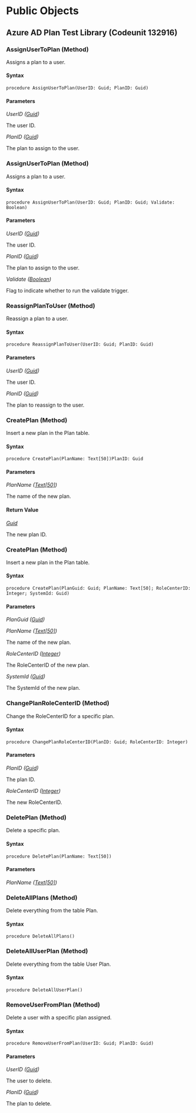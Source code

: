 # Public Objects
## Azure AD Plan Test Library (Codeunit 132916)
### AssignUserToPlan (Method) <a name="AssignUserToPlan"></a> 

 Assigns a plan to a user. 
 

#### Syntax
```
procedure AssignUserToPlan(UserID: Guid; PlanID: Guid)
```
#### Parameters
*UserID ([Guid](https://go.microsoft.com/fwlink/?linkid=2210122))* 

The user ID.

*PlanID ([Guid](https://go.microsoft.com/fwlink/?linkid=2210122))* 

The plan to assign to the user.

### AssignUserToPlan (Method) <a name="AssignUserToPlan"></a> 

 Assigns a plan to a user.
 

#### Syntax
```
procedure AssignUserToPlan(UserID: Guid; PlanID: Guid; Validate: Boolean)
```
#### Parameters
*UserID ([Guid](https://go.microsoft.com/fwlink/?linkid=2210122))* 

The user ID.

*PlanID ([Guid](https://go.microsoft.com/fwlink/?linkid=2210122))* 

The plan to assign to the user.

*Validate ([Boolean](https://go.microsoft.com/fwlink/?linkid=2209954))* 

Flag to indicate whether to run the validate trigger.

### ReassignPlanToUser (Method) <a name="ReassignPlanToUser"></a> 

 Reassign a plan to a user. 
 

#### Syntax
```
procedure ReassignPlanToUser(UserID: Guid; PlanID: Guid)
```
#### Parameters
*UserID ([Guid](https://go.microsoft.com/fwlink/?linkid=2210122))* 

The user ID.

*PlanID ([Guid](https://go.microsoft.com/fwlink/?linkid=2210122))* 

The plan to reassign to the user.

### CreatePlan (Method) <a name="CreatePlan"></a> 

 Insert a new plan in the Plan table.
 

#### Syntax
```
procedure CreatePlan(PlanName: Text[50])PlanID: Guid
```
#### Parameters
*PlanName ([Text[50]](https://go.microsoft.com/fwlink/?linkid=2210031))* 

The name of the new plan.

#### Return Value
*[Guid](https://go.microsoft.com/fwlink/?linkid=2210122)*

The new plan ID.
### CreatePlan (Method) <a name="CreatePlan"></a> 

 Insert a new plan in the Plan table.
 

#### Syntax
```
procedure CreatePlan(PlanGuid: Guid; PlanName: Text[50]; RoleCenterID: Integer; SystemId: Guid)
```
#### Parameters
*PlanGuid ([Guid](https://go.microsoft.com/fwlink/?linkid=2210122))* 



*PlanName ([Text[50]](https://go.microsoft.com/fwlink/?linkid=2210031))* 

The name of the new plan.

*RoleCenterID ([Integer](https://go.microsoft.com/fwlink/?linkid=2209956))* 

The RoleCenterID of the new plan.

*SystemId ([Guid](https://go.microsoft.com/fwlink/?linkid=2210122))* 

The SystemId of the new plan.

### ChangePlanRoleCenterID (Method) <a name="ChangePlanRoleCenterID"></a> 

 Change the RoleCenterID for a specific plan.
 

#### Syntax
```
procedure ChangePlanRoleCenterID(PlanID: Guid; RoleCenterID: Integer)
```
#### Parameters
*PlanID ([Guid](https://go.microsoft.com/fwlink/?linkid=2210122))* 

The plan ID.

*RoleCenterID ([Integer](https://go.microsoft.com/fwlink/?linkid=2209956))* 

The new RoleCenterID.

### DeletePlan (Method) <a name="DeletePlan"></a> 

 Delete a specific plan.
 

#### Syntax
```
procedure DeletePlan(PlanName: Text[50])
```
#### Parameters
*PlanName ([Text[50]](https://go.microsoft.com/fwlink/?linkid=2210031))* 



### DeleteAllPlans (Method) <a name="DeleteAllPlans"></a> 

 Delete everything from the table Plan.
 

#### Syntax
```
procedure DeleteAllPlans()
```
### DeleteAllUserPlan (Method) <a name="DeleteAllUserPlan"></a> 

 Delete everything from the table User Plan.
 

#### Syntax
```
procedure DeleteAllUserPlan()
```
### RemoveUserFromPlan (Method) <a name="RemoveUserFromPlan"></a> 

 Delete a user with a specific plan assigned.
 

#### Syntax
```
procedure RemoveUserFromPlan(UserID: Guid; PlanID: Guid)
```
#### Parameters
*UserID ([Guid](https://go.microsoft.com/fwlink/?linkid=2210122))* 

The user to delete.

*PlanID ([Guid](https://go.microsoft.com/fwlink/?linkid=2210122))* 

The plan to delete.

